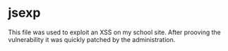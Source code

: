 # jsexp
This file was used to exploit an XSS on my school site. After prooving the vulnerability it was quickly patched by the administration.

